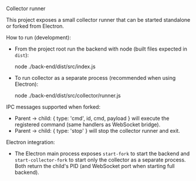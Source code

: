 Collector runner

This project exposes a small collector runner that can be started standalone or forked from Electron.

How to run (development):

- From the project root run the backend with node (built files expected in `dist`):

  node ./back-end/dist/src/index.js

- To run collector as a separate process (recommended when using Electron):

  node ./back-end/dist/src/collector/runner.js

IPC messages supported when forked:

- Parent -> child: { type: 'cmd', id, cmd, payload } will execute the registered command (same handlers as WebSocket bridge).
- Parent -> child: { type: 'stop' } will stop the collector runner and exit.

Electron integration:

- The Electron main process exposes `start-fork` to start the backend and `start-collector-fork` to start only the collector as a separate process. Both return the child's PID (and WebSocket port when starting full backend).

